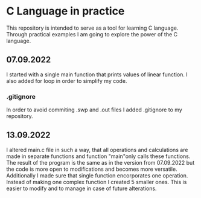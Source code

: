 # C Language in practice

This repository is intended to serve as a tool for learning C language. Through practical examples I am going to explore the power of the C language.

## 07.09.2022 

I started with a single main function that prints values of linear function. I also added for loop in order to simplify my code.

### .gitignore

In order to avoid commiting .swp and .out files I added .gitignore to my repository.

## 13.09.2022

I altered main.c file in such a way, that all operations and calculations are made in separate functions and function "main"only  calls these functions. The result of the program is the same as in the version from 07.09.2022 but the code is more open to modifications and becomes more versatile. Additionally I made sure that single function encorporates one operation. Instead of making one complex function I created 5 smaller ones. This is easier to modify and to manage in case of future alterations.
